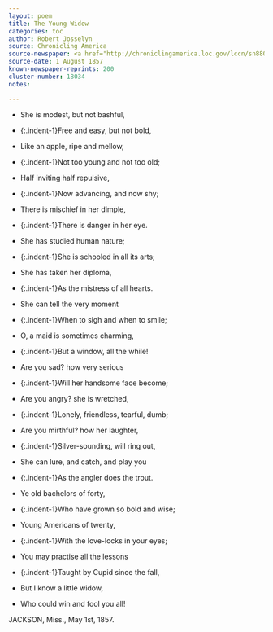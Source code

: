 ```yaml
---
layout: poem
title: The Young Widow
categories: toc
author: Robert Josselyn
source: Chronicling America
source-newspaper: <a href="http://chroniclingamerica.loc.gov/lccn/sn88064476/1857-08-01/ed-1/seq-4/print/image_600x600_from_669%2C722_to_1345%2C2265/" target="_blank"><em>Southern Sentinel</em></a> (Plaquemine, Louisiana)
source-date: 1 August 1857
known-newspaper-reprints: 200
cluster-number: 18034
notes: 

---
```


- She is modest, but not bashful,
- {:.indent-1}Free and easy, but not bold,
- Like an apple, ripe and mellow,
- {:.indent-1}Not too young and not too old;
- Half inviting half repulsive,
- {:.indent-1}Now advancing, and now shy;
- There is mischief in her dimple,
- {:.indent-1}There is danger in her eye.


- She has studied human nature;
- {:.indent-1}She is schooled in all its arts;
- She has taken her diploma,
- {:.indent-1}As the mistress of all hearts.
- She can tell the very moment
- {:.indent-1}When to sigh and when to smile;
- O, a maid is sometimes charming,
- {:.indent-1}But a window, all the while!


- Are you sad? how very serious
- {:.indent-1}Will her handsome face become;
- Are you angry? she is wretched,
- {:.indent-1}Lonely, friendless, tearful, dumb;
- Are you mirthful? how her laughter,
- {:.indent-1}Silver-sounding, will ring out,
- She can lure, and catch, and play you
- {:.indent-1}As the angler does the trout.


- Ye old bachelors of forty,
- {:.indent-1}Who have grown so bold and wise;
- Young Americans of twenty,
- {:.indent-1}With the love-locks in your eyes;
- You may practise all the lessons
- {:.indent-1}Taught by Cupid since the fall,
- But I know a little widow,
- Who could win and fool you all!

<p>JACKSON, Miss., May 1st, 1857.</p>
<br>

